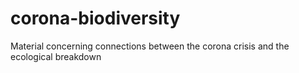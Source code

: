 # corona-biodiversity
Material concerning connections between the corona crisis and the ecological breakdown
